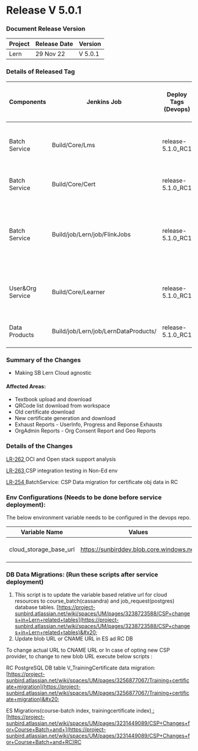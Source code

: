 # Release V 5.0.1

### Document Release Version <a href="#document-release-version" id="document-release-version"></a>

| Project | Release Date | Version |
| ------- | ------------ | ------- |
| Lern    | 29 Nov 22    | V 5.0.1 |

### Details of Released Tag

| Components        | Jenkins Job                          | Deploy Tags (Devops) | Build Tags (Github Repo Tags)                                                                                                                                                                                                | Github Repository                                                                                                | Comments                                                                                 |
| ----------------- | ------------------------------------ | -------------------- | ---------------------------------------------------------------------------------------------------------------------------------------------------------------------------------------------------------------------------- | ---------------------------------------------------------------------------------------------------------------- | ---------------------------------------------------------------------------------------- |
| Batch Service     | Build/Core/Lms                       | release-5.1.0\_RC1   | sunbird-course-service : [release-5.0.1\_RC2](https://github.com/Sunbird-Lern/sunbird-course-service/releases/tag/release-5.0.1\_RC2)                                                                                        | [https://github.com/Sunbird-Lern/sunbird-course-service](https://github.com/Sunbird-Lern/sunbird-course-service) |                                                                                          |
| Batch Service     | Build/Core/Cert                      | release-5.1.0\_RC1   | cert-service : [release-5.0.1\_RC2](https://github.com/Sunbird-Lern/cert-service/releases/tag/release-5.0.1\_RC2)                                                                                                            | [https://github.com/Sunbird-Lern/cert-service](https://github.com/Sunbird-Lern/cert-service)                     |                                                                                          |
| Batch Service     | Build/job/Lern/job/FlinkJobs         | release-5.1.0\_RC1   | data-pipeline : [release-5.0.1\_RC1](https://github.com/Sunbird-Lern/data-pipeline/releases/tag/release-5.0.1\_RC1)                                                                                                          | [https://github.com/Sunbird-Lern/data-pipeline](https://github.com/Sunbird-Lern/data-pipeline)                   | Collection-cert-pre-processor, Collection-certificate-generator jobs need to be deployed |
| User\&Org Service | Build/Core/Learner                   | release-5.1.0\_RC1   | sunbird-lms-service : [ **** ](https://github.com/Sunbird-Lern/sunbird-lms-service/releases/tag/release-5.0.0\_RC1)[release-5.0.1\_RC1](https://github.com/Sunbird-Lern/sunbird-lms-service/releases/tag/release-5.0.1\_RC1) | [https://github.com/Sunbird-Lern/sunbird-lms-service](https://github.com/Sunbird-Lern/sunbird-lms-service)       |                                                                                          |
| Data Products     | Build/job/Lern/job/LernDataProducts/ | release-5.1.0\_RC1   | data-products : [release-5.0.1\_RC1](https://github.com/Sunbird-Lern/data-products/releases/tag/release-5.0.1\_RC1)                                                                                                          | [https://github.com/Sunbird-Lern/data-products](https://github.com/Sunbird-Lern/data-products)                   |                                                                                          |

### **Summary of the Changes** <a href="#1.-summary-of-the-changes" id="1.-summary-of-the-changes"></a>

* Making SB Lern Cloud agnostic

#### Affected Areas:

* Textbook upload and download&#x20;
* QRCode list download from workspace
* Old certificate download
* New certificate generation and download
* Exhaust Reports - UserInfo, Progress and Reponse Exhausts
* OrgAdmin Reports - Org Consent Report and Geo Reports

### Details of the Changes

[LR-262 ](https://project-sunbird.atlassian.net/browse/LR-262)OCI and Open stack support analysis

[LR-263 ](https://project-sunbird.atlassian.net/browse/LR-263)CSP integration testing in Non-Ed env

[LR-254 ](https://project-sunbird.atlassian.net/browse/LR-254)BatchService: CSP Data migration for certificate obj data in RC



### Env Configurations (Needs to be done before service deployment):

The below environment variable needs to be configured in the devops repo.

| Variable Name             | Values                                   | Comments                   |
| ------------------------- | ---------------------------------------- | -------------------------- |
| cloud\_storage\_base\_url | https://sunbirddev.blob.core.windows.net | To store the CSP base path |



### DB Data Migrations: (Run these scripts after service deployment)

1. This script is to update the variable based relative url for cloud resources to course\_batch(cassandra) and job\_request(postgres) database tables.                        [https://project-sunbird.atlassian.net/wiki/spaces/UM/pages/3238723588/CSP+changes+in+Lern+related+tables](https://project-sunbird.atlassian.net/wiki/spaces/UM/pages/3238723588/CSP+changes+in+Lern+related+tables)&#x20;
2. Update blob URL  or CNAME URL in ES ad RC DB

To change actual URL to CNAME URL  or In case of opting new CSP provider, to change to new       blob URL execute below scripts :&#x20;

RC PostgreSQL DB table V\_TrainingCertificate data migration: [https://project-sunbird.atlassian.net/wiki/spaces/UM/pages/3256877067/Training+certificate+migration](https://project-sunbird.atlassian.net/wiki/spaces/UM/pages/3256877067/Training+certificate+migration)&#x20;

ES Migrations(course-batch index, trainingcertificate index)[ : ](https://project-sunbird.atlassian.net/wiki/spaces/UM/pages/3231449089/CSP+Changes+for+Course+Batch+and+RC)[https://project-sunbird.atlassian.net/wiki/spaces/UM/pages/3231449089/CSP+Changes+for+Course+Batch+and+](https://project-sunbird.atlassian.net/wiki/spaces/UM/pages/3231449089/CSP+Changes+for+Course+Batch+and+RC)RC


